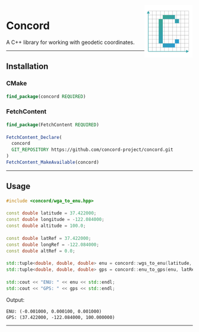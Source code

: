 
<img align="right" width="26%" src="./misc/logo.png">

Concord
===

A C++ library for working with geodetic coordinates.

---

## Installation

### CMake

```cmake
find_package(concord REQUIRED)
```

### FetchContent

```cmake
find_package(FetchContent REQUIRED)

FetchContent_Declare(
  concord
  GIT_REPOSITORY https://github.com/concord-project/concord.git
)
FetchContent_MakeAvailable(concord)
```

---

## Usage

```cpp
#include <concord/wga_to_enu.hpp>

const double latitude = 37.422000;
const double longitude = -122.084000;
const double altitude = 100.0;

const double latRef = 37.422000;
const double longRef = -122.084000;
const double altRef = 0.0;

std::tuple<double, double, double> enu = concord::wgs_to_enu(latitude, longitude, altitude);
std::tuple<double, double, double> gps = concord::enu_to_gps(enu, latRef, longRef, altRef);

std::cout << "ENU: " << enu << std::endl;
std::cout << "GPS: " << gps << std::endl;
```

Output:

```
ENU: (-0.001000, 0.000100, 0.001000)
GPS: (37.422000, -122.084000, 100.000000)

```

---
